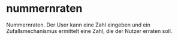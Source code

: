 # nummernraten
Nummernraten. Der User kann eine Zahl eingeben und ein Zufallsmechanismus ermittelt eine Zahl, die der Nutzer erraten soll.
